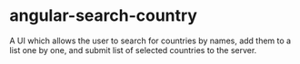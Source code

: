 # angular-search-country
A UI which allows the user to search for countries by names, add them to a list one by one, and submit list of selected countries  to the server.
